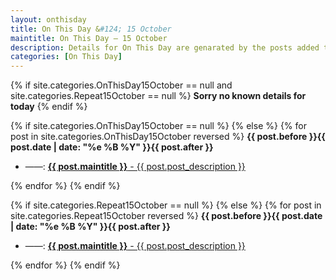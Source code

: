 ```yaml
---
layout: onthisday
title: On This Day &#124; 15 October
maintitle: On This Day — 15 October
description: Details for On This Day are genarated by the posts added to the website so the content is subject to changes/updates over time.
categories: [On This Day]
---
```


{% if site.categories.OnThisDay15October == null and site.categories.Repeat15October == null %}
<strong>Sorry no known details for today</strong>
{% endif %}

{% if site.categories.OnThisDay15October == null %}
{% else %}
{% for post in site.categories.OnThisDay15October reversed %}
<strong>{{ post.before }}{{ post.date | date: "%e %B %Y" }}{{ post.after }}</strong>
<ul>
<li> ——: <a class="{{ post.class }}" href="{{ post.url }}"><strong>{{ post.maintitle }}</strong> - {{ post.post_description }}</a></li>
</ul>
{% endfor %}
{% endif %}

{% if site.categories.Repeat15October == null %}
{% else %}
{% for post in site.categories.Repeat15October reversed %}
<strong>{{ post.before }}{{ post.date | date: "%e %B %Y" }}{{ post.after }}</strong>
<ul>
<li> ——: <a class="{{ post.class }}" href="{{ post.url }}"><strong>{{ post.maintitle }}</strong> - {{ post.post_description }}</a></li>
</ul>
{% endfor %}
{% endif %}
